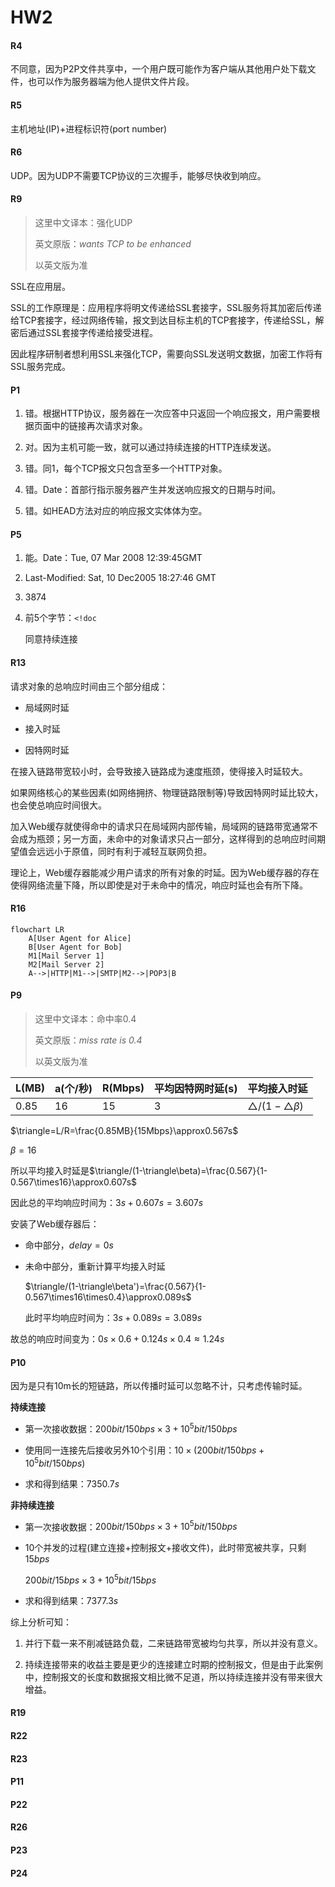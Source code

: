 # HW2

#### R4

不同意，因为P2P文件共享中，一个用户既可能作为客户端从其他用户处下载文件，也可以作为服务器端为他人提供文件片段。

#### R5

主机地址(IP)+进程标识符(port number)

#### R6

UDP。因为UDP不需要TCP协议的三次握手，能够尽快收到响应。

#### R9

> 这里中文译本：强化UDP
> 
> 英文原版：*wants TCP to be enhanced*
> 
> 以英文版为准

SSL在应用层。

SSL的工作原理是：应用程序将明文传递给SSL套接字，SSL服务将其加密后传递给TCP套接字，经过网络传输，报文到达目标主机的TCP套接字，传递给SSL，解密后通过SSL套接字传递给接受进程。

因此程序研制者想利用SSL来强化TCP，需要向SSL发送明文数据，加密工作将有SSL服务完成。

#### P1

1. 错。根据HTTP协议，服务器在一次应答中只返回一个响应报文，用户需要根据页面中的链接再次请求对象。

2. 对。因为主机可能一致，就可以通过持续连接的HTTP连续发送。

3. 错。同1，每个TCP报文只包含至多一个HTTP对象。

4. 错。Date：首部行指示服务器产生并发送响应报文的日期与时间。

5. 错。如HEAD方法对应的响应报文实体体为空。

#### P5

1. 能。Date：Tue, 07 Mar 2008 12:39:45GMT

2. Last-Modified: Sat, 10 Dec2005 18:27:46 GMT

3. 3874

4. 前5个字节：`<!doc`
   
   同意持续连接

#### R13

请求对象的总响应时间由三个部分组成：

- 局域网时延

- 接入时延

- 因特网时延

在接入链路带宽较小时，会导致接入链路成为速度瓶颈，使得接入时延较大。

如果网络核心的某些因素(如网络拥挤、物理链路限制等)导致因特网时延比较大，也会使总响应时间很大。

加入Web缓存就使得命中的请求只在局域网内部传输，局域网的链路带宽通常不会成为瓶颈；另一方面，未命中的对象请求只占一部分，这样得到的总响应时间期望值会远远小于原值，同时有利于减轻互联网负担。

理论上，Web缓存器能减少用户请求的所有对象的时延。因为Web缓存器的存在使得网络流量下降，所以即使是对于未命中的情况，响应时延也会有所下降。

#### R16

```mermaid
flowchart LR
    A[User Agent for Alice]
    B[User Agent for Bob]
    M1[Mail Server 1]
    M2[Mail Server 2]
    A-->|HTTP|M1-->|SMTP|M2-->|POP3|B
```

#### P9

> 这里中文译本：命中率0.4
> 
> 英文原版：*miss rate is 0.4*
> 
> 以英文版为准

| L(MB) | a(个/秒) | R(Mbps) | 平均因特网时延(s) | 平均接入时延                         |
| ----- | ------ | ------- | ---------- | ------------------------------ |
| 0.85  | 16     | 15      | 3          | $\triangle/(1-\triangle\beta)$ |

$\triangle=L/R=\frac{0.85MB}{15Mbps}\approx0.567s$

$\beta=16$

所以平均接入时延是$\triangle/(1-\triangle\beta)=\frac{0.567}{1-0.567\times16}\approx0.607s$

因此总的平均响应时间为：$3s+0.607s=3.607s$

安装了Web缓存器后：

- 命中部分，$delay=0s$

- 未命中部分，重新计算平均接入时延
  
  $\triangle/(1-\triangle\beta')=\frac{0.567}{1-0.567\times16\times0.4}\approx0.089s$
  
  此时平均响应时间为：$3s+0.089s=3.089s$

故总的响应时间变为：$0s\times0.6+0.124s\times0.4\approx1.24s$

#### P10

因为是只有10m长的短链路，所以传播时延可以忽略不计，只考虑传输时延。

**持续连接**

- 第一次接收数据：$200bit/150bps\times3+10^5bit/150bps$

- 使用同一连接先后接收另外10个引用：$10\times(200bit/150bps+10^5bit/150bps)$

- 求和得到结果：$7350.7s$

**非持续连接**

- 第一次接收数据：$200bit/150bps\times3+10^5bit/150bps$

- 10个并发的过程(建立连接+控制报文+接收文件)，此时带宽被共享，只剩$15bps$
  
  $200bit/15bps\times3+10^5bit/15bps$

- 求和得到结果：$7377.3s$

综上分析可知：

1. 并行下载一来不削减链路负载，二来链路带宽被均匀共享，所以并没有意义。

2. 持续连接带来的收益主要是更少的连接建立时期的控制报文，但是由于此案例中，控制报文的长度和数据报文相比微不足道，所以持续连接并没有带来很大增益。

#### R19

#### R22

#### R23

#### P11

#### P22

#### R26

#### P23

#### P24
